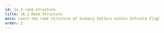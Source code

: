 ```yaml
---
id: 1a.2-rank-structure
title: 1A.2 Rank Structure
meta: Learn the rank structure of Scenery Editors within Infinite Flight.
order: 2
---
```




